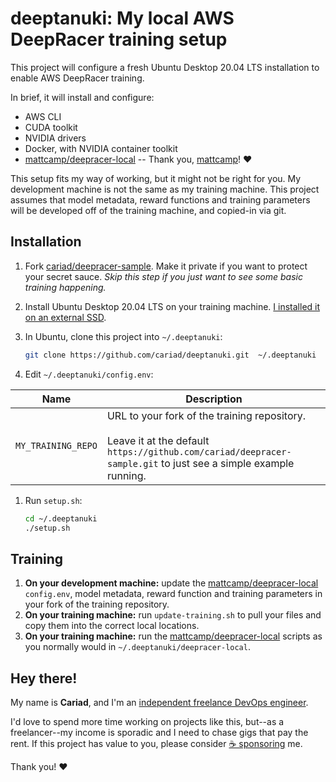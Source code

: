 # deeptanuki: My local AWS DeepRacer training setup

This project will configure a fresh Ubuntu Desktop 20.04 LTS installation to enable AWS DeepRacer training.

In brief, it will install and configure:

- AWS CLI
- CUDA toolkit
- NVIDIA drivers
- Docker, with NVIDIA container toolkit
- [mattcamp/deepracer-local](https://github.com/mattcamp/deepracer-local) -- Thank you, [mattcamp](https://github.com/mattcamp)! ❤️

This setup fits my way of working, but it might not be right for you. My development machine is not the same as my training machine. This project assumes that model metadata, reward functions and training parameters will be developed off of the training machine, and copied-in via git.

## Installation

1. Fork [cariad/deepracer-sample](https://github.com/cariad/deepracer-sample). Make it private if you want to protect your secret sauce. _Skip this step if you just want to see some basic training happening._
1. Install Ubuntu Desktop 20.04 LTS on your training machine. [I installed it on an external SSD](https://blog.cariad.io/2021/05/local-deepracer-training-part-1-installing-ubuntu-on-an-external-ssd/).
1. In Ubuntu, clone this project into `~/.deeptanuki`:

    ```bash
    git clone https://github.com/cariad/deeptanuki.git  ~/.deeptanuki
    ```

1. Edit `~/.deeptanuki/config.env`:

| Name               | Description |
|--------------------|----------------------------------------|
| `MY_TRAINING_REPO` | URL to your fork of the training repository.<br /><br />Leave it at the default `https://github.com/cariad/deepracer-sample.git` to just see a simple example running. |

1. Run `setup.sh`:

    ```bash
    cd ~/.deeptanuki
    ./setup.sh
    ```

## Training

1. **On your development machine:** update the [mattcamp/deepracer-local](https://github.com/mattcamp/deepracer-local) `config.env`, model metadata, reward function and training parameters in your fork of the training repository.
1. **On your training machine:** run `update-training.sh` to pull your files and copy them into the correct local locations.
1. **On your training machine:** run the [mattcamp/deepracer-local](https://github.com/mattcamp/deepracer-local) scripts as you normally would in `~/.deeptanuki/deepracer-local`.

## Hey there!

My name is **Cariad**, and I'm an [independent freelance DevOps engineer](https://cariad.io).

I'd love to spend more time working on projects like this, but--as a freelancer--my income is sporadic and I need to chase gigs that pay the rent. If this project has value to you, please consider [☕️ sponsoring](https://github.com/sponsors/cariad) me.

Thank you! ❤️
